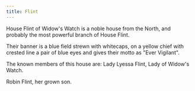 ```yaml
---
title: Flint
---
```


House Flint of Widow's Watch is a noble house from the North, and probably the most powerful branch of House Flint.

Their banner is a blue field strewn with whitecaps, on a yellow chief with crested line a pair of blue eyes and gives their motto as "Ever Vigilant".

The known members of this house are: Lady Lyessa Flint, Lady of Widow's Watch.

Robin Flint, her grown son.


